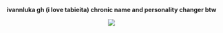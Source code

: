 <p align=center> 
  <b>ivannluka gh (i love tabieita)<b></b>
  chronic name and personality changer btw

<p align=center> 
  <img src="(https://i.pinimg.com/736x/0e/52/88/0e5288742959781c136124ca741b2dd3.jpg)">
  
  <!--
**ivannluka/ivannluka** is a ✨ _special_ ✨ repository because its `README.md` (this file) appears on your GitHub profile.
